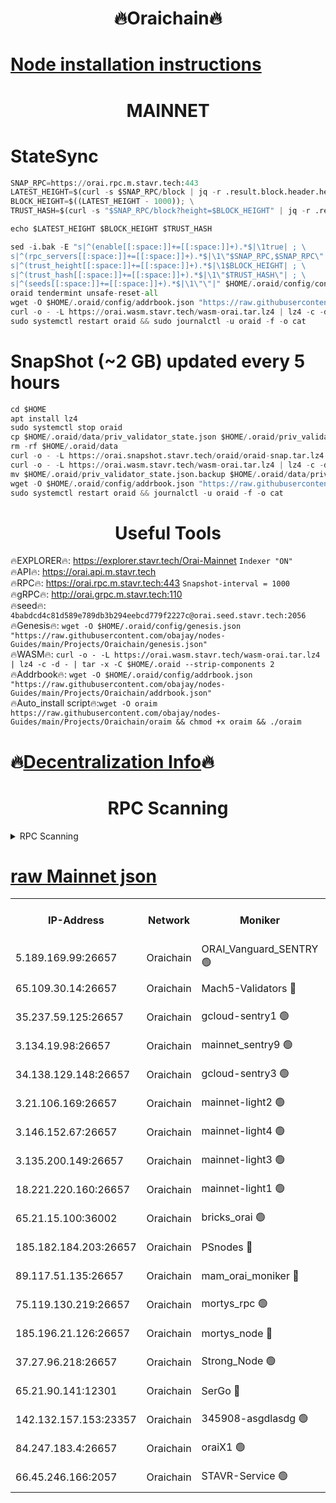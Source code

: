 <h1 align="center"> 🔥Oraichain🔥</h1>

[Node installation instructions](https://github.com/obajay/nodes-Guides/tree/main/Projects/Oraichain)
=
<h1 align="center"> MAINNET</h1>

# StateSync
```python
SNAP_RPC=https://orai.rpc.m.stavr.tech:443
LATEST_HEIGHT=$(curl -s $SNAP_RPC/block | jq -r .result.block.header.height); \
BLOCK_HEIGHT=$((LATEST_HEIGHT - 1000)); \
TRUST_HASH=$(curl -s "$SNAP_RPC/block?height=$BLOCK_HEIGHT" | jq -r .result.block_id.hash)

echo $LATEST_HEIGHT $BLOCK_HEIGHT $TRUST_HASH

sed -i.bak -E "s|^(enable[[:space:]]+=[[:space:]]+).*$|\1true| ; \
s|^(rpc_servers[[:space:]]+=[[:space:]]+).*$|\1\"$SNAP_RPC,$SNAP_RPC\"| ; \
s|^(trust_height[[:space:]]+=[[:space:]]+).*$|\1$BLOCK_HEIGHT| ; \
s|^(trust_hash[[:space:]]+=[[:space:]]+).*$|\1\"$TRUST_HASH\"| ; \
s|^(seeds[[:space:]]+=[[:space:]]+).*$|\1\"\"|" $HOME/.oraid/config/config.toml
oraid tendermint unsafe-reset-all
wget -O $HOME/.oraid/config/addrbook.json "https://raw.githubusercontent.com/obajay/nodes-Guides/main/Projects/Oraichain/addrbook.json"
curl -o - -L https://orai.wasm.stavr.tech/wasm-orai.tar.lz4 | lz4 -c -d - | tar -x -C $HOME/.oraid --strip-components 2
sudo systemctl restart oraid && sudo journalctl -u oraid -f -o cat
```
# SnapShot (~2 GB) updated every 5 hours
```python
cd $HOME
apt install lz4
sudo systemctl stop oraid
cp $HOME/.oraid/data/priv_validator_state.json $HOME/.oraid/priv_validator_state.json.backup
rm -rf $HOME/.oraid/data
curl -o - -L https://orai.snapshot.stavr.tech/oraid/oraid-snap.tar.lz4 | lz4 -c -d - | tar -x -C $HOME/.oraid --strip-components 2
curl -o - -L https://orai.wasm.stavr.tech/wasm-orai.tar.lz4 | lz4 -c -d - | tar -x -C $HOME/.oraid --strip-components 2
mv $HOME/.oraid/priv_validator_state.json.backup $HOME/.oraid/data/priv_validator_state.json
wget -O $HOME/.oraid/config/addrbook.json "https://raw.githubusercontent.com/obajay/nodes-Guides/main/Projects/Oraichain/addrbook.json"
sudo systemctl restart oraid && journalctl -u oraid -f -o cat
```

 <h1 align="center"> Useful Tools</h1>

🔥EXPLORER🔥:     https://explorer.stavr.tech/Orai-Mainnet        `Indexer "ON"` \
🔥API🔥:          https://orai.api.m.stavr.tech \
🔥RPC🔥:          https://orai.rpc.m.stavr.tech:443              `Snapshot-interval = 1000` \
🔥gRPC🔥:         http://orai.grpc.m.stavr.tech:110 \
🔥seed🔥:      `4babdcd4c81d589e789db3b294eebcd779f2227c@orai.seed.stavr.tech:2056` \
🔥Genesis🔥:   `wget -O $HOME/.oraid/config/genesis.json "https://raw.githubusercontent.com/obajay/nodes-Guides/main/Projects/Oraichain/genesis.json"` \
🔥WASM🔥:      `curl -o - -L https://orai.wasm.stavr.tech/wasm-orai.tar.lz4 | lz4 -c -d - | tar -x -C $HOME/.oraid --strip-components 2` \
🔥Addrbook🔥:  `wget -O $HOME/.oraid/config/addrbook.json "https://raw.githubusercontent.com/obajay/nodes-Guides/main/Projects/Oraichain/addrbook.json"` \
🔥Auto_install script🔥:`wget -O oraim https://raw.githubusercontent.com/obajay/nodes-Guides/main/Projects/Oraichain/oraim && chmod +x oraim && ./oraim`

🔥[Decentralization Info](https://github.com/obajay/StateSync-snapshots/tree/main/Projects/Oraichain/Decentralization)🔥
=
<h1 align="center"> RPC Scanning</h1>

<details>
<summary>RPC Scanning</summary>

<h2 align="center"> We scan nodes in real time every 4 hours. And we provide the final result of RPC endpoints.
We cannot influence the operation of these nodes in any way. </h2>


```python
If Voting Power is higher than 0 --> then the Node is a validator of the network and may be subject to attack and be a potential threat to the chain.
```
```python
We marked such validators with a red symbol
```

</details>

[raw Mainnet json](https://rpc-check.oraim.stavr.tech/oraim/rpc-oraim-result.json)
=


<table><tr><th>IP-Address</th><th>Network</th><th>Moniker</th><th>Latest Block Height</th><th>Earliest Block Height</th><th>Catching Up</th><th>Tx Index</th><th>Voting Power</th><th>Scan Time</th></tr><tr><td>5.189.169.99:26657</td><td>Oraichain</td><td>ORAI_Vanguard_SENTRY 🟢</td><td>16188847</td><td>0</td><td>False</td><td>on</td><td>0</td><td>2024-03-13T10:28:30.864578419UTC</td></tr><tr><td>65.109.30.14:26657</td><td>Oraichain</td><td>Mach5-Validators 🔴</td><td>16188858</td><td>0</td><td>False</td><td>off</td><td>644</td><td>2024-03-13T10:29:30.582559187UTC</td></tr><tr><td>35.237.59.125:26657</td><td>Oraichain</td><td>gcloud-sentry1 🟢</td><td>16188847</td><td>1</td><td>False</td><td>on</td><td>0</td><td>2024-03-13T10:28:28.077740181UTC</td></tr><tr><td>3.134.19.98:26657</td><td>Oraichain</td><td>mainnet_sentry9 🟢</td><td>16188853</td><td>1</td><td>False</td><td>on</td><td>0</td><td>2024-03-13T10:29:03.601974591UTC</td></tr><tr><td>34.138.129.148:26657</td><td>Oraichain</td><td>gcloud-sentry3 🟢</td><td>16188856</td><td>1</td><td>False</td><td>on</td><td>0</td><td>2024-03-13T10:29:18.517231014UTC</td></tr><tr><td>3.21.106.169:26657</td><td>Oraichain</td><td>mainnet-light2 🟢</td><td>16188852</td><td>15275144</td><td>False</td><td>on</td><td>0</td><td>2024-03-13T10:28:54.557736335UTC</td></tr><tr><td>3.146.152.67:26657</td><td>Oraichain</td><td>mainnet-light4 🟢</td><td>16188854</td><td>15275144</td><td>False</td><td>on</td><td>0</td><td>2024-03-13T10:29:06.313527660UTC</td></tr><tr><td>3.135.200.149:26657</td><td>Oraichain</td><td>mainnet-light3 🟢</td><td>16188855</td><td>15275144</td><td>False</td><td>on</td><td>0</td><td>2024-03-13T10:29:11.043786413UTC</td></tr><tr><td>18.221.220.160:26657</td><td>Oraichain</td><td>mainnet-light1 🟢</td><td>16188855</td><td>15643601</td><td>False</td><td>on</td><td>0</td><td>2024-03-13T10:29:15.772266495UTC</td></tr><tr><td>65.21.15.100:36002</td><td>Oraichain</td><td>bricks_orai 🟢</td><td>16188859</td><td>15848470</td><td>False</td><td>on</td><td>0</td><td>2024-03-13T10:29:35.104455218UTC</td></tr><tr><td>185.182.184.203:26657</td><td>Oraichain</td><td>PSnodes 🔴</td><td>16188848</td><td>15946937</td><td>False</td><td>off</td><td>24</td><td>2024-03-13T10:28:31.526015480UTC</td></tr><tr><td>89.117.51.135:26657</td><td>Oraichain</td><td>mam_orai_moniker 🔴</td><td>16188847</td><td>15951001</td><td>False</td><td>on</td><td>5</td><td>2024-03-13T10:28:28.398686157UTC</td></tr><tr><td>75.119.130.219:26657</td><td>Oraichain</td><td>mortys_rpc 🟢</td><td>16188857</td><td>15960001</td><td>False</td><td>on</td><td>0</td><td>2024-03-13T10:29:25.951716483UTC</td></tr><tr><td>185.196.21.126:26657</td><td>Oraichain</td><td>mortys_node 🔴</td><td>16188847</td><td>16058801</td><td>False</td><td>on</td><td>168377</td><td>2024-03-13T10:28:31.208863795UTC</td></tr><tr><td>37.27.96.218:26657</td><td>Oraichain</td><td>Strong_Node 🟢</td><td>16188860</td><td>16086201</td><td>False</td><td>on</td><td>0</td><td>2024-03-13T10:29:39.560008428UTC</td></tr><tr><td>65.21.90.141:12301</td><td>Oraichain</td><td>SerGo 🔴</td><td>16188857</td><td>16088857</td><td>False</td><td>off</td><td>1</td><td>2024-03-13T10:29:22.980205484UTC</td></tr><tr><td>142.132.157.153:23357</td><td>Oraichain</td><td>345908-asgdlasdg 🟢</td><td>16188853</td><td>16103383</td><td>False</td><td>on</td><td>0</td><td>2024-03-13T10:29:02.965046710UTC</td></tr><tr><td>84.247.183.4:26657</td><td>Oraichain</td><td>oraiX1 🟢</td><td>16188860</td><td>16177601</td><td>False</td><td>on</td><td>0</td><td>2024-03-13T10:29:39.836509614UTC</td></tr><tr><td>66.45.246.166:2057</td><td>Oraichain</td><td>STAVR-Service 🟢</td><td>16188857</td><td>16186001</td><td>False</td><td>on</td><td>0</td><td>2024-03-13T10:29:25.641799462UTC</td></tr></table>
